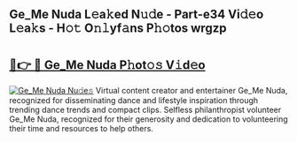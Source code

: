 ## Ge_Me Nuda L𝚎a𝚔ed N𝚞𝚍e - Part-e34 Vi𝚍𝚎o L𝚎a𝚔s - H𝚘𝚝 O𝚗𝚕yf𝚊ns P𝚑𝚘tos wrgzp

# <h2><a href="http://kf8eje.oniu.top/?m=Ge_Me+Nuda">🔗👉 🔴 Ge_Me Nuda P𝚑ot𝚘𝚜 V𝚒d𝚎o</a></h2>

[![Ge_Me Nuda Nu𝚍e𝚜](https://i.imgur.com/0qMVB7G.gif)](http://kf8eje.oniu.top/?m=Ge_Me+Nuda)
Virtual content creator and entertainer Ge_Me Nuda, recognized for disseminating dance and lifestyle inspiration through trending dance trends and compact clips. Selfless philanthropist volunteer Ge_Me Nuda, recognized for their generosity and dedication to volunteering their time and resources to help others.  
